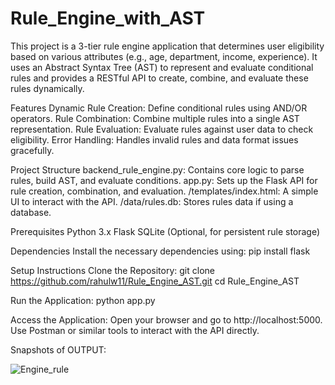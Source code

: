 # Rule_Engine_with_AST

This project is a 3-tier rule engine application that determines user eligibility based on various attributes (e.g., age, department, income, experience). It uses an Abstract Syntax Tree (AST) to represent and evaluate conditional rules and provides a RESTful API to create, combine, and evaluate these rules dynamically.

Features
    Dynamic Rule Creation: Define conditional rules using AND/OR operators.
    Rule Combination: Combine multiple rules into a single AST representation.
    Rule Evaluation: Evaluate rules against user data to check eligibility.
    Error Handling: Handles invalid rules and data format issues gracefully.

Project Structure
    backend_rule_engine.py: Contains core logic to parse rules, build AST, and evaluate conditions.
    app.py: Sets up the Flask API for rule creation, combination, and evaluation.
    /templates/index.html: A simple UI to interact with the API.
    /data/rules.db: Stores rules data if using a database.

Prerequisites
    Python 3.x
    Flask
    SQLite (Optional, for persistent rule storage)

Dependencies
    Install the necessary dependencies using:
    pip install flask

Setup Instructions
    Clone the Repository:
    git clone https://github.com/rahulw11/Rule_Engine_AST.git
    cd Rule_Engine_AST

Run the Application:
    python app.py

Access the Application:
    Open your browser and go to http://localhost:5000.
    Use Postman or similar tools to interact with the API directly.

Snapshots of OUTPUT:

![Engine_rule](https://github.com/user-attachments/assets/d1de4a00-df00-4bac-96d8-183a9e48a0c4)
